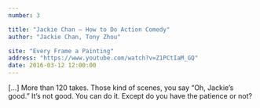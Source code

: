 ```yaml
---
number: 3

title: "Jackie Chan — How to Do Action Comedy"
author: "Jackie Chan, Tony Zhou"

site: "Every Frame a Painting"
address: "https://www.youtube.com/watch?v=Z1PCtIaM_GQ"
date: 2016-03-12 12:00:00
---
```


[…] More than 120 takes. Those kind of scenes, you say “Oh, Jackie’s good.” It’s not good. You can do it. Except do you have the patience or not?